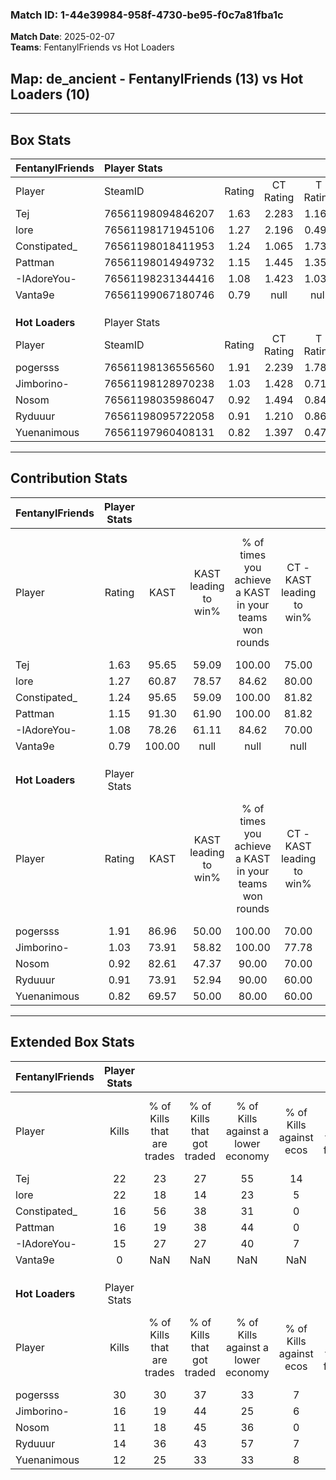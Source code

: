### Match ID: 1-44e39984-958f-4730-be95-f0c7a81fba1c  
**Match Date**: 2025-02-07  
**Teams**: FentanylFriends vs Hot Loaders  

## **Map**: de_ancient - FentanylFriends (13) vs Hot Loaders (10)  
---  

## Box Stats  

| **FentanylFriends** | Player Stats      |        |           |          |        |       |       |         |        |      |     |
| :- | :- | :-: | :-: | :-: | :-: | :-: | :-: | :-: | :-: | :-: | :-: |
| Player              | SteamID           | Rating | CT Rating | T Rating |  KAST  |  ADR  | Kills | Assists | Deaths | K/D  | HS% |
| Tej                 | 76561198094846207 |  1.63  |   2.283   |  1.169   | 95.65  | 111.4 |  22   |    9    |   15   | 1.47 | 36  |
| lore                | 76561198171945106 |  1.27  |   2.196   |  0.497   | 60.87  | 98.5  |  22   |    3    |   17   | 1.29 | 68  |
| Constipated_        | 76561198018411953 |  1.24  |   1.065   |  1.737   | 95.65  | 72.1  |  16   |   10    |   17   | 0.94 | 37  |
| Pattman             | 76561198014949732 |  1.15  |   1.445   |  1.357   | 91.30  | 63.0  |  16   |    4    |   17   | 0.94 | 43  |
| -IAdoreYou-         | 76561198231344416 |  1.08  |   1.423   |  1.037   | 78.26  | 78.6  |  15   |    7    |   17   | 0.88 | 53  |
| Vanta9e             | 76561199067180746 |  0.79  |   null    |   null   | 100.00 |  0.0  |   0   |    0    |   0    | 0.00 |  0  |
|                     |                   |        |           |          |        |       |       |         |        |      |     |
|                     |                   |        |           |          |        |       |       |         |        |      |     |
|                     |                   |        |           |          |        |       |       |         |        |      |     |
| **Hot Loaders**     | Player Stats      |        |           |          |        |       |       |         |        |      |     |
| Player              | SteamID           | Rating | CT Rating | T Rating |  KAST  |  ADR  | Kills | Assists | Deaths | K/D  | HS% |
| pogersss            | 76561198136556560 |  1.91  |   2.239   |  1.782   | 86.96  | 132.6 |  30   |   12    |   17   | 1.76 | 40  |
| Jimborino-          | 76561198128970238 |  1.03  |   1.428   |  0.711   | 73.91  | 70.8  |  16   |    4    |   18   | 0.89 | 62  |
| Nosom               | 76561198035986047 |  0.92  |   1.494   |  0.848   | 82.61  | 77.6  |  11   |    9    |   19   | 0.58 | 63  |
| Ryduuur             | 76561198095722058 |  0.91  |   1.210   |  0.865   | 73.91  | 49.7  |  14   |    5    |   17   | 0.82 | 28  |
| Yuenanimous         | 76561197960408131 |  0.82  |   1.397   |  0.478   | 69.57  | 72.8  |  12   |    8    |   20   | 0.60 | 33  |
---  

## Contribution Stats  

| **FentanylFriends** | Player Stats |        |                      |                                                        |                           |                                                             |                          |                                                            |
| :- | :-: | :-: | :-: | :-: | :-: | :-: | :-: | :-: |
| Player              |    Rating    |  KAST  | KAST leading to win% | % of times you achieve a KAST in your teams won rounds | CT - KAST leading to win% | CT - % of times you achieve a KAST in your teams won rounds | T - KAST leading to win% | T - % of times you achieve a KAST in your teams won rounds |
| Tej                 |     1.63     | 95.65  |        59.09         |                         100.00                         |           75.00           |                           100.00                            |          40.00           |                           100.00                           |
| lore                |     1.27     | 60.87  |        78.57         |                         84.62                          |           80.00           |                            88.89                            |          75.00           |                           75.00                            |
| Constipated_        |     1.24     | 95.65  |        59.09         |                         100.00                         |           81.82           |                           100.00                            |          36.36           |                           100.00                           |
| Pattman             |     1.15     | 91.30  |        61.90         |                         100.00                         |           81.82           |                           100.00                            |          40.00           |                           100.00                           |
| -IAdoreYou-         |     1.08     | 78.26  |        61.11         |                         84.62                          |           70.00           |                            77.78                            |          50.00           |                           100.00                           |
| Vanta9e             |     0.79     | 100.00 |         null         |                          null                          |           null            |                            null                             |           null           |                            null                            |
|                     |              |        |                      |                                                        |                           |                                                             |                          |                                                            |
|                     |              |        |                      |                                                        |                           |                                                             |                          |                                                            |
|                     |              |        |                      |                                                        |                           |                                                             |                          |                                                            |
| **Hot Loaders**     | Player Stats |        |                      |                                                        |                           |                                                             |                          |                                                            |
| Player              |    Rating    |  KAST  | KAST leading to win% | % of times you achieve a KAST in your teams won rounds | CT - KAST leading to win% | CT - % of times you achieve a KAST in your teams won rounds | T - KAST leading to win% | T - % of times you achieve a KAST in your teams won rounds |
| pogersss            |     1.91     | 86.96  |        50.00         |                         100.00                         |           70.00           |                           100.00                            |          30.00           |                           100.00                           |
| Jimborino-          |     1.03     | 73.91  |        58.82         |                         100.00                         |           77.78           |                           100.00                            |          37.50           |                           100.00                           |
| Nosom               |     0.92     | 82.61  |        47.37         |                         90.00                          |           70.00           |                           100.00                            |          22.22           |                           66.67                            |
| Ryduuur             |     0.91     | 73.91  |        52.94         |                         90.00                          |           60.00           |                            85.71                            |          42.86           |                           100.00                           |
| Yuenanimous         |     0.82     | 69.57  |        50.00         |                         80.00                          |           60.00           |                            85.71                            |          33.33           |                           66.67                            |
---  

## Extended Box Stats  

| **FentanylFriends** | Player Stats |                            |                            |                                    |                         |                              |                                 |        |                             |                                     |                          |                               |                            |
| :- | :-: | :-: | :-: | :-: | :-: | :-: | :-: | :-: | :-: | :-: | :-: | :-: | :-: |
| Player              |    Kills     | % of Kills that are trades | % of Kills that got traded | % of Kills against a lower economy | % of Kills against ecos | % of Kills that are flawless | % of Kills that are close duels | Deaths | % of Deaths that get traded | % of Deaths against a lower economy | % of Deaths against ecos | % of Deaths that are flawless | % of Deaths that are close |
| Tej                 |      22      |             23             |             27             |                 55                 |           14            |              45              |               23                |   15   |             33              |                 33                  |            0             |              53               |             13             |
| lore                |      22      |             18             |             14             |                 23                 |            5            |              64              |                0                |   17   |             29              |                 29                  |            0             |              76               |             0              |
| Constipated_        |      16      |             56             |             38             |                 31                 |            0            |              63              |                0                |   17   |             35              |                 41                  |            0             |              53               |             12             |
| Pattman             |      16      |             19             |             38             |                 44                 |            0            |              56              |                6                |   17   |             65              |                 35                  |            0             |              76               |             0              |
| -IAdoreYou-         |      15      |             27             |             27             |                 40                 |            7            |              47              |               13                |   17   |             35              |                 29                  |            0             |              59               |             0              |
| Vanta9e             |      0       |            NaN             |            NaN             |                NaN                 |           NaN           |             NaN              |               NaN               |   0    |             NaN             |                 NaN                 |           NaN            |              NaN              |            NaN             |
|                     |              |                            |                            |                                    |                         |                              |                                 |        |                             |                                     |                          |                               |                            |
|                     |              |                            |                            |                                    |                         |                              |                                 |        |                             |                                     |                          |                               |                            |
|                     |              |                            |                            |                                    |                         |                              |                                 |        |                             |                                     |                          |                               |                            |
| **Hot Loaders**     | Player Stats |                            |                            |                                    |                         |                              |                                 |        |                             |                                     |                          |                               |                            |
| Player              |    Kills     | % of Kills that are trades | % of Kills that got traded | % of Kills against a lower economy | % of Kills against ecos | % of Kills that are flawless | % of Kills that are close duels | Deaths | % of Deaths that get traded | % of Deaths against a lower economy | % of Deaths against ecos | % of Deaths that are flawless | % of Deaths that are close |
| pogersss            |      30      |             30             |             37             |                 33                 |            7            |              63              |                0                |   17   |             24              |                 18                  |            6             |              41               |             0              |
| Jimborino-          |      16      |             19             |             44             |                 25                 |            6            |              75              |               13                |   18   |             11              |                 22                  |            0             |              67               |             22             |
| Nosom               |      11      |             18             |             45             |                 36                 |            0            |              73              |                0                |   19   |             53              |                 11                  |            0             |              68               |             11             |
| Ryduuur             |      14      |             36             |             43             |                 57                 |            7            |              50              |                0                |   17   |             29              |                 12                  |            0             |              53               |             0              |
| Yuenanimous         |      12      |             25             |             33             |                 33                 |            8            |              50              |               17                |   20   |             20              |                 20                  |            0             |              50               |             10             |
